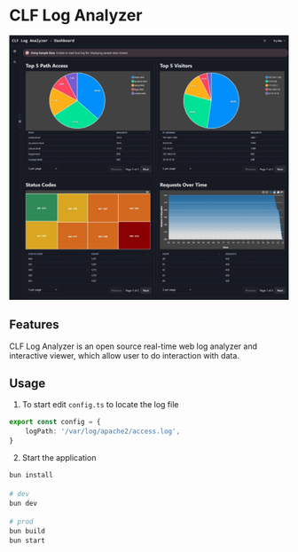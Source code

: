 # CLF Log Analyzer

![Capture](https://github.com/maruwtc/clf-log-dashboard/blob/master/src/public/pic1.jpeg?raw=true)

## Features
CLF Log Analyzer is an open source real-time web log analyzer and interactive viewer, which allow user to do interaction with data.


## Usage
1. To start edit `config.ts` to locate the log file
```typescript
export const config = {
    logPath: '/var/log/apache2/access.log',
}
```
2. Start the application
```bash
bun install

# dev
bun dev

# prod
bun build
bun start
```

